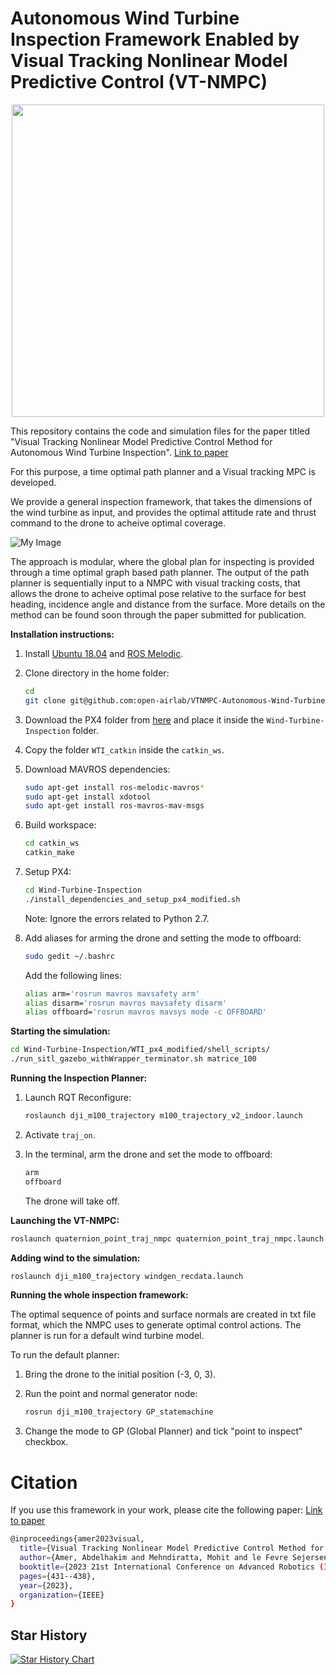 # Autonomous Wind Turbine Inspection Framework Enabled by Visual Tracking Nonlinear Model Predictive Control (VT-NMPC)

<p align=center>
<img width=500 src="vtnmpc.gif" />
</p>








This repository contains the code and simulation files for the paper titled "Visual Tracking Nonlinear Model Predictive Control Method for Autonomous Wind Turbine Inspection". 
[Link to paper](https://ieeexplore.ieee.org/abstract/document/10406329?casa_token=E3nhD10-h10AAAAA:aJ4iZipbMURKRQeuiITx9BC0teooc_D5BAb71Vfi4Cw4mCCRAa4WPwd7oUVGSTe0xXLezf0lSw) 

For this purpose, a time optimal path planner and a Visual tracking MPC is developed. 




We provide a general inspection framework, that takes the dimensions of the wind turbine as input, and provides the optimal attitude rate and thrust command to the drone to acheive optimal coverage. 

![My Image](abstract_vtmpc.png)


The approach is modular, where the global plan for inspecting is provided through a time optimal graph based path planner. The output of the path planner is sequentially input to a NMPC with visual tracking costs, that allows the drone to acheive optimal pose relative to the surface for best heading, incidence angle and distance from the surface. More details on the method can be found soon through the paper submitted for publication.





**Installation instructions:**

1. Install [Ubuntu 18.04](https://releases.ubuntu.com/18.04/) and [ROS Melodic](http://wiki.ros.org/melodic/Installation/Ubuntu).

2. Clone directory in the home folder:
    ```bash
    cd
    git clone git@github.com:open-airlab/VTNMPC-Autonomous-Wind-Turbine-Inspection.git
    ```

3. Download the PX4 folder from [here](https://drive.google.com/file/d/1BpnlglYMQI5q9lEwMCPNLGjPj5mzCoe5/view?usp=sharing) and place it inside the `Wind-Turbine-Inspection` folder.

4. Copy the folder `WTI_catkin` inside the `catkin_ws`.

5. Download MAVROS dependencies:
    ```bash
    sudo apt-get install ros-melodic-mavros*
    sudo apt-get install xdotool
    sudo apt-get install ros-mavros-mav-msgs
    ```

6. Build workspace:
    ```bash
    cd catkin_ws
    catkin_make
    ```

7. Setup PX4:
    ```bash
    cd Wind-Turbine-Inspection
    ./install_dependencies_and_setup_px4_modified.sh
    ```

   Note: Ignore the errors related to Python 2.7.

8. Add aliases for arming the drone and setting the mode to offboard:
    ```bash
    sudo gedit ~/.bashrc
    ```
   Add the following lines:
    ```bash
    alias arm='rosrun mavros mavsafety arm'
    alias disarm='rosrun mavros mavsafety disarm'
    alias offboard='rosrun mavros mavsys mode -c OFFBOARD'
    ```

**Starting the simulation:**

```bash
cd Wind-Turbine-Inspection/WTI_px4_modified/shell_scripts/
./run_sitl_gazebo_withWrapper_terminator.sh matrice_100
```

**Running the Inspection Planner:**

1. Launch RQT Reconfigure:
    ```bash
    roslaunch dji_m100_trajectory m100_trajectory_v2_indoor.launch
    ```

2. Activate `traj_on`.

3. In the terminal, arm the drone and set the mode to offboard:
    ```bash
    arm
    offboard
    ```

   The drone will take off.

**Launching the VT-NMPC:**

```bash
roslaunch quaternion_point_traj_nmpc quaternion_point_traj_nmpc.launch
```

**Adding wind to the simulation:**

```bash
roslaunch dji_m100_trajectory windgen_recdata.launch
```

**Running the whole inspection framework:**

The optimal sequence of points and surface normals are created in txt file format, which the NMPC uses to generate optimal control actions. The planner is run for a default wind turbine model.

To run the default planner:

1. Bring the drone to the initial position (-3, 0, 3).

2. Run the point and normal generator node:
    ```bash
    rosrun dji_m100_trajectory GP_statemachine
    ```

3. Change the mode to GP (Global Planner) and tick "point to inspect" checkbox.



# Citation

If you use this framework in your work, please cite the following paper:
[Link to paper](https://ieeexplore.ieee.org/abstract/document/10406329?casa_token=E3nhD10-h10AAAAA:aJ4iZipbMURKRQeuiITx9BC0teooc_D5BAb71Vfi4Cw4mCCRAa4WPwd7oUVGSTe0xXLezf0lSw) 
```bash
@inproceedings{amer2023visual,
  title={Visual Tracking Nonlinear Model Predictive Control Method for Autonomous Wind Turbine Inspection},
  author={Amer, Abdelhakim and Mehndiratta, Mohit and le Fevre Sejersen, Jonas and Pham, Huy Xuan and Kayacan, Erdal},
  booktitle={2023 21st International Conference on Advanced Robotics (ICAR)},
  pages={431--438},
  year={2023},
  organization={IEEE}
}
```

## Star History

[![Star History Chart](https://api.star-history.com/svg?repos=open-airlab/VTNMPC-Autonomous-Wind-Turbine-Inspection&type=Date)](https://star-history.com/#open-airlab/VTNMPC-Autonomous-Wind-Turbine-Inspection&Date)



